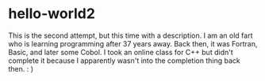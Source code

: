 # hello-world2
This is the second attempt, but this time with a description.
I am an old fart who is learning programming after 37 years away.  Back then, it was Fortran, Basic, and later some Cobol. I took an online class for C++ but didn't complete it because I apparently wasn't into the completion thing back then. : )

